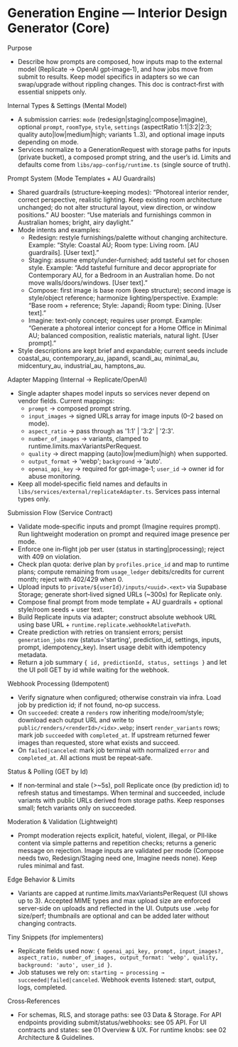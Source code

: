 # Generation Engine — Interior Design Generator (Core)

Purpose
- Describe how prompts are composed, how inputs map to the external model (Replicate → OpenAI gpt‑image‑1), and how jobs move from submit to results. Keep model specifics in adapters so we can swap/upgrade without rippling changes. This doc is contract‑first with essential snippets only.

Internal Types & Settings (Mental Model)
- A submission carries: `mode` (redesign|staging|compose|imagine), optional `prompt`, `roomType`, `style`, `settings` (aspectRatio 1:1|3:2|2:3; quality auto|low|medium|high; variants 1..3), and optional image inputs depending on mode.
- Services normalize to a GenerationRequest with storage paths for inputs (private bucket), a composed prompt string, and the user’s id. Limits and defaults come from `libs/app-config/runtime.ts` (single source of truth).

Prompt System (Mode Templates + AU Guardrails)
- Shared guardrails (structure‑keeping modes): “Photoreal interior render, correct perspective, realistic lighting. Keep existing room architecture unchanged; do not alter structural layout, view direction, or window positions.” AU booster: “Use materials and furnishings common in Australian homes; bright, airy daylight.”
- Mode intents and examples:
  - Redesign: restyle furnishings/palette without changing architecture. Example: “Style: Coastal AU; Room type: Living room. [AU guardrails]. [User text].”
  - Staging: assume empty/under‑furnished; add tasteful set for chosen style. Example: “Add tasteful furniture and decor appropriate for Contemporary AU, for a Bedroom in an Australian home. Do not move walls/doors/windows. [User text].”
  - Compose: first image is base room (keep structure); second image is style/object reference; harmonize lighting/perspective. Example: “Base room + reference; Style: Japandi; Room type: Dining. [User text].”
  - Imagine: text‑only concept; requires user prompt. Example: “Generate a photoreal interior concept for a Home Office in Minimal AU; balanced composition, realistic materials, natural light. [User prompt].”
- Style descriptions are kept brief and expandable; current seeds include coastal_au, contemporary_au, japandi, scandi_au, minimal_au, midcentury_au, industrial_au, hamptons_au.

Adapter Mapping (Internal → Replicate/OpenAI)
- Single adapter shapes model inputs so services never depend on vendor fields. Current mappings:
  - `prompt` → composed prompt string.
  - `input_images` → signed URLs array for image inputs (0–2 based on mode).
  - `aspect_ratio` → pass through as '1:1' | '3:2' | '2:3'.
  - `number_of_images` → variants, clamped to runtime.limits.maxVariantsPerRequest.
  - `quality` → direct mapping (auto|low|medium|high) when supported.
  - `output_format` → 'webp'; `background` → 'auto'.
  - `openai_api_key` → required for gpt‑image‑1; `user_id` → owner id for abuse monitoring.
- Keep all model‑specific field names and defaults in `libs/services/external/replicateAdapter.ts`. Services pass internal types only.

Submission Flow (Service Contract)
- Validate mode‑specific inputs and prompt (Imagine requires prompt). Run lightweight moderation on prompt and required image presence per mode.
- Enforce one in‑flight job per user (status in starting|processing); reject with 409 on violation.
- Check plan quota: derive plan by `profiles.price_id` and map to runtime plans; compute remaining from `usage_ledger` debits/credits for current month; reject with 402/429 when 0.
- Upload inputs to `private/${userId}/inputs/<uuid>.<ext>` via Supabase Storage; generate short‑lived signed URLs (~300s) for Replicate only.
- Compose final prompt from mode template + AU guardrails + optional style/room seeds + user text.
- Build Replicate inputs via adapter; construct absolute webhook URL using base URL + `runtime.replicate.webhookRelativePath`.
- Create prediction with retries on transient errors; persist `generation_jobs` row (status='starting', prediction_id, settings, inputs, prompt, idempotency_key). Insert usage debit with idempotency metadata.
- Return a job summary `{ id, predictionId, status, settings }` and let the UI poll GET by id while waiting for the webhook.

Webhook Processing (Idempotent)
- Verify signature when configured; otherwise constrain via infra. Load job by prediction id; if not found, no‑op success.
- On `succeeded`: create a `renders` row inheriting mode/room/style; download each output URL and write to `public/renders/<renderId>/<idx>.webp`; insert `render_variants` rows; mark job `succeeded` with `completed_at`. If upstream returned fewer images than requested, store what exists and succeed.
- On `failed|canceled`: mark job terminal with normalized `error` and `completed_at`. All actions must be repeat‑safe.

Status & Polling (GET by Id)
- If non‑terminal and stale (>~5s), poll Replicate once (by prediction id) to refresh status and timestamps. When terminal and succeeded, include variants with public URLs derived from storage paths. Keep responses small; fetch variants only on succeeded.

Moderation & Validation (Lightweight)
- Prompt moderation rejects explicit, hateful, violent, illegal, or PII‑like content via simple patterns and repetition checks; returns a generic message on rejection. Image inputs are validated per mode (Compose needs two, Redesign/Staging need one, Imagine needs none). Keep rules minimal and fast.

Edge Behavior & Limits
- Variants are capped at runtime.limits.maxVariantsPerRequest (UI shows up to 3). Accepted MIME types and max upload size are enforced server‑side on uploads and reflected in the UI. Outputs use `.webp` for size/perf; thumbnails are optional and can be added later without changing contracts.

Tiny Snippets (for implementers)
- Replicate fields used now: `{ openai_api_key, prompt, input_images?, aspect_ratio, number_of_images, output_format: 'webp', quality, background: 'auto', user_id }`.
- Job statuses we rely on: `starting → processing → succeeded|failed|canceled`. Webhook events listened: start, output, logs, completed.

Cross‑References
- For schemas, RLS, and storage paths: see 03 Data & Storage. For API endpoints providing submit/status/webhooks: see 05 API. For UI contracts and states: see 01 Overview & UX. For runtime knobs: see 02 Architecture & Guidelines.
